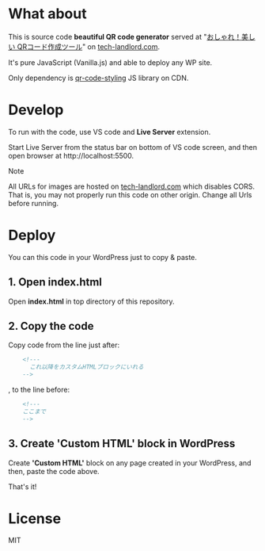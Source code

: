 
# What about

This is source code **beautiful QR code generator** served at "[おしゃれ！美しい QRコード作成ツール](https://tech-landlord.com/beautiful-qr-code-generator/)" on [tech-landlord.com](https://tech-landlord.com).

It's pure JavaScript (Vanilla.js) and able to deploy any WP site.

Only dependency is [qr-code-styling](https://github.com/kozakdenys/qr-code-styling) JS library on CDN.


# Develop

To run with the code, use VS code and __Live Server__ extension.

Start Live Server from the status bar on bottom of VS code screen, and then open browser at http://localhost:5500.

> [!NOTE]
> All URLs for images are hosted on [tech-landlord.com](https://tech-landlord.com) which disables CORS. That is, you may not properly run this code on other origin. 
> Change all Urls before running.

# Deploy

You can this code in your WordPress just to copy & paste.

## 1. Open index.html

Open __index.html__ in top directory of this repository.

## 2. Copy the code

Copy code from the line just after:

```html
    <!---
      これ以降をカスタムHTMLブロックにいれる
    -->
```

, to the line before:
```html
    <!---
    ここまで
    -->
```

## 3. Create 'Custom HTML' block in WordPress

Create __'Custom HTML'__ block on any page created in your WordPress, and then, paste the code above.

That's it!

# License

MIT
